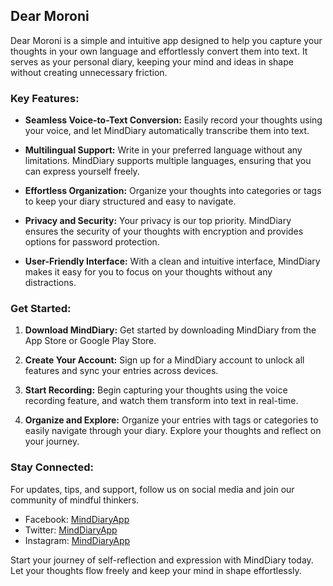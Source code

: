 ## Dear Moroni

Dear Moroni is a simple and intuitive app designed to help you capture your thoughts in your own language and effortlessly convert them into text. It serves as your personal diary, keeping your mind and ideas in shape without creating unnecessary friction.

### Key Features:

- **Seamless Voice-to-Text Conversion:** Easily record your thoughts using your voice, and let MindDiary automatically transcribe them into text.

- **Multilingual Support:** Write in your preferred language without any limitations. MindDiary supports multiple languages, ensuring that you can express yourself freely.

- **Effortless Organization:** Organize your thoughts into categories or tags to keep your diary structured and easy to navigate.

- **Privacy and Security:** Your privacy is our top priority. MindDiary ensures the security of your thoughts with encryption and provides options for password protection.

- **User-Friendly Interface:** With a clean and intuitive interface, MindDiary makes it easy for you to focus on your thoughts without any distractions.

### Get Started:

1. **Download MindDiary:** Get started by downloading MindDiary from the App Store or Google Play Store.

2. **Create Your Account:** Sign up for a MindDiary account to unlock all features and sync your entries across devices.

3. **Start Recording:** Begin capturing your thoughts using the voice recording feature, and watch them transform into text in real-time.

4. **Organize and Explore:** Organize your entries with tags or categories to easily navigate through your diary. Explore your thoughts and reflect on your journey.

### Stay Connected:

For updates, tips, and support, follow us on social media and join our community of mindful thinkers.

- Facebook: [MindDiaryApp](https://www.facebook.com/MindDiaryApp)
- Twitter: [MindDiaryApp](https://twitter.com/MindDiaryApp)
- Instagram: [MindDiaryApp](https://www.instagram.com/MindDiaryApp)

Start your journey of self-reflection and expression with MindDiary today. Let your thoughts flow freely and keep your mind in shape effortlessly.
